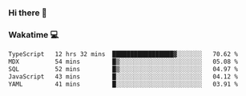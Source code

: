 ### Hi there 👋

<!--
**kikyou14/kikyou14** is a ✨ _special_ ✨ repository because its `README.md` (this file) appears on your GitHub profile.

Here are some ideas to get you started:

- 🔭 I’m currently working on ...
- 🌱 I’m currently learning ...
- 👯 I’m looking to collaborate on ...
- 🤔 I’m looking for help with ...
- 💬 Ask me about ...
- 📫 How to reach me: ...
- 😄 Pronouns: ...
- ⚡ Fun fact: ...
-->

### Wakatime 💻

<!--START_SECTION:waka-->

```txt
TypeScript   12 hrs 32 mins  █████████████████▓░░░░░░░   70.62 %
MDX          54 mins         █▒░░░░░░░░░░░░░░░░░░░░░░░   05.08 %
SQL          52 mins         █▒░░░░░░░░░░░░░░░░░░░░░░░   04.97 %
JavaScript   43 mins         █░░░░░░░░░░░░░░░░░░░░░░░░   04.12 %
YAML         41 mins         █░░░░░░░░░░░░░░░░░░░░░░░░   03.91 %
```

<!--END_SECTION:waka-->